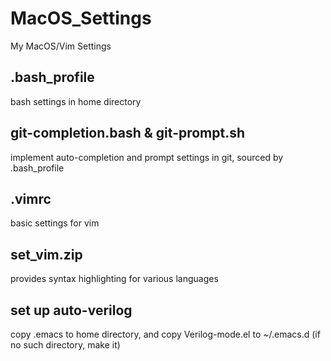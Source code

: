 # MacOS_Settings
My MacOS/Vim Settings

## .bash_profile
bash settings in home directory

## git-completion.bash & git-prompt.sh
implement auto-completion and prompt settings in git, sourced by .bash_profile

## .vimrc
basic settings for vim

## set_vim.zip
provides syntax highlighting for various languages

## set up auto-verilog
copy .emacs to home directory, and copy Verilog-mode.el to ~/.emacs.d (if no such directory, make it)